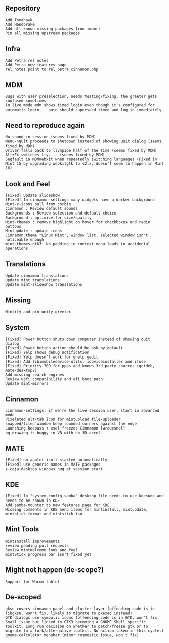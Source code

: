 Repository
----------
	Add Tomahawk
	Add Handbrake
	Add all known missing packages from import
	Pin all missing upstream packages
	
Infra	
-----
	Add Petra rel notes
	Add Petra new features page
	rel_notes point to rel_petra_cinnamon.php
	
MDM
---	
	Bugs with user preselection, needs testing/fixing, the greeter gets confused sometimes
	In live mode mdm shows timed login even though it's configured for automatic login... auto should superseed timed and log in immediately

Need to reproduce again
-----------------------
	No sound in session (seems fixed by MDM)
	Menu->Quit proceeds to shutdown instead of showing Quit dialog (seems fixed by MDM)
	Driver falls back to llvmpipe half of the time (seems fixed by MDM)
	Alt+Fx switches tty...	(seems fixed by MDM)
	Segfault in MDMWebkit when repeatedly switching languages (Fixed in Mint 15 by upgrading webkitgtk to v2.x, doesn't seem to happen in Mint 16)
	
Look and Feel
-------------	
	[Fixed] Update slideshow
	[Fixed] In cinnamon-settings many widgets have a darker background
	Mint-x-icons pull from corbin	
	Cinnamon : Review default sounds
	Backgrounds : Review selection and default choice
	Background : optimize for size/quality
	Mint-themes : remove highlight on hover for checkboxes and radio buttons
	Mintupdate : update icons	
	Cinnamon theme "Linux Mint", window list, selected window isn't noticeable enough
	mint-themes-gtk3: No padding in context menu leads to accidental operations

Translations
------------
	Update cinnamon translations
	Update mint translations
	Update mint-slideshow translations
	
Missing
-------
	Mintify and pin unity-greeter	
	
System
------	
	[Fixed] Power button shuts down computer instead of showing quit dialog 
	[Fixed] Power button action should be ask by default
	[Fixed] Yelp shows debug notification
	[Fixed] Yelp doesn't work for ghelp:gedit
	[Fixed] Add libimobiledevice-utils, ideviceinstaller and ifuse
	[Fixed] Priority 700 for ppas and known 3rd party sources (getdeb, mate-desktop?)
	Add missing search engines
	Review uefi compatibility and efi boot path
	Update mint-mirrors	
	
Cinnamon
--------
	cinnamon-settings: if we're the live session user, start in advanced mode	
	Pixelated alt-tab icon for mintupload file-uploader
	snapped/tiled window keep rounded corners against the edge
	Launching keepass + xsel freezes Cinnamon [wrouesnel]	
	bg drawing is buggy in VB with no 3D accel
	
MATE
----
	[Fixed] nm-applet isn't started automatically
	[Fixed] use generic names in MATE packages
	x-caja-desktop windows bug at session start	

KDE
---
	[Fixed] In "system-config-samba" desktop file needs to use kdesudo and needs to be shown in KDE
	Add samba-mounter to new features page for KDE
	Missing comments in KDE menu items for mintinstall, mintupdate, mintstick-format and mintstick-iso
	
Mint Tools
----------
	mintInstall improvements
	review pending pull requests
	Review mintWelcome look and feel
	mintStick progress bar isn't fixed yet

Might not happen (de-scope?)
----------------------------	
	Support for Wacom tablet

De-scoped
---------
	gksu covers cinnamon panel and clutter layer (offending code is in libgksu, won't fix, likely to migrate to pkexec instead)
	GTK dialogs use symbolic icons (offending code is in GTK, won't fix. Small issue but linked to GTK3 becoming a GNOME Shell specific toolkit. Long run decision on whether to patch/freeze gtk or to migrate to a fork/alternative toolkit. No action taken in this cycle.)
	gnome-calculator menubar (minor cosmestic issue, won't fix)
